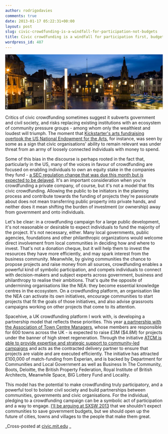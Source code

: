 ```yaml
---
author: rodrigodavies
comments: true
date: 2013-01-17 05:22:31+00:00
layout: post
slug: civic-crowdfunding-is-a-windfall-for-participation-not-budgets
title: Civic crowdfunding is a windfall for participation first, budgets second
wordpress_id: 487
---
```


<img src="img/mansfield.jpg" class="largeimg" alt="Mansfield town centre, by Martine Hamilton-Knight">

Critics of civic crowdfunding sometimes suggest it subverts government and civil society, and risks replacing existing institutions with an ecosystem of community pressure groups - among whom only the wealthiest and loudest will triumph. The moment that [Kickstarter's arts fundraising overtook the US National Endowment for the Arts](http://idealab.talkingpointsmemo.com/2012/02/the-nea-responds-to-kickstarter-funding-debate.php), for instance, was seen by some as a sign that civic organisations' ability to remain relevant was under threat from an army of loosely connected individuals with money to spend.

Some of this bias in the discourse is perhaps rooted in the fact that, particularly in the US, many of the voices in favour of crowdfunding are focused on enabling individuals to own an equity stake in the companies they fund - [a SEC regulation change that was due this month but is expected to be delayed](http://online.wsj.com/article/SB10001424127887324339204578173731988591450.html). It's an important consideration when you're crowdfunding a private company, of course, but it's not a model that fits civic crowdfunding. Allowing the public to be initiators in the planning process and contribute towards the funding of projects they're passionate about does not mean transferring public property into private hands, and neither does it mean shifting the burden of investment (or ownership) away from government and onto individuals.

Let's be clear: in a crowdfunding campaign for a large public development, it's not reasonable or desirable to expect individuals to fund the majority of the project. It's not necessary, either. Many local governments, public agencies, foundations and other philanthropic organizations would welcome direct involvement from local communities in deciding how and where to invest. That's not a donation cheque, but it will help them to invest the resources they have more efficiently, and may spark interest from the business community. Meanwhile, by giving communities the chance to propose projects and raise money from all sources, crowdfunding enables a powerful kind of symbolic participation, and compels individuals to connect with decision-makers and subject experts across government, business and philanthropy to realise their ambitions. That's quite the opposite of undermining organisations like the NEA: they become essential knowledge centres in the ecosystem. On a crowdfunding platform, an organisation like the NEA can activate its own initiatives, encourage communities to start projects that fit the goals of those initiatives, and also advise grassroots campaigns working on other projects that come to its attention.

Spacehive, a UK crowdfunding platform I work with, is developing a partnership model that reflects these priorities. This year [a partnership with the Association of Town Centre Managers](http://spacehive.com/initiatives/towncentres), whose members are responsible for 600 towns across the UK - is expected to raise £3M ($4.8M) for projects under the banner of high street regeneration. Through the initiative [ATCM is able to provide expertise and strategic support to community-led campaigns](http://www.youtube.com/watch?v=uLqPWKgyM3s) and acts as the contracted delivery partner to ensure that projects are viable and are executed efficiently. The initiative has attracted £100,000 of match-funding from Experian, and is backed by Department for Communities and Local Government as well as Business In The Community, Boots, Deloitte, the British Property Federation, Royal Institute of British Architects, Meanwhile Space, BIG Lottery Fund and Locality.

This model has the potential to make crowdfunding truly participatory, and a powerful tool to bolster civil society and build partnerships between communities, governments and civic organisations. For the individual, pledging to a crowdfunding campaign can be a symbolic act of participation and a way to engage. [I'll be arguing at SXSW 2013](http://schedule.sxsw.com/2013/events/event_IAP984) that we shouldn't expect communities to save government budgets, but we should open up the future of cities, towns and villages to the people that make them great.

_Cross-posted at [civic.mit.edu](http://civic.mit.edu/blog/rodrigodavies/civic-crowdfunding-is-a-windfall-for-participation-first-budgets-second)
_
